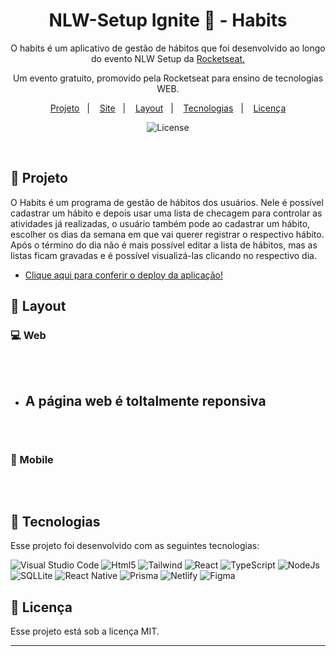 <h1 align="center">NLW-Setup Ignite 🚀 - Habits</h1>

<p align="center">
O habits é um aplicativo de gestão de hábitos que foi desenvolvido ao longo do evento NLW Setup da <a href="https://www.rocketseat.com.br/">Rocketseat.</a>
<p align="center">Um evento gratuito, promovido pela Rocketseat para ensino de tecnologias WEB. </p>

<p align="center">
  <a href="#-projeto">Projeto</a>&nbsp;&nbsp;&nbsp;|&nbsp;&nbsp;&nbsp;
  <a href="https://welbert-luiz-silva.github.io/Habits/">Site</a>&nbsp;&nbsp;&nbsp;|&nbsp;&nbsp;&nbsp;
  <a href="#-layout">Layout</a>&nbsp;&nbsp;&nbsp;|&nbsp;&nbsp;&nbsp;
  <a href="#-tecnologias">Tecnologias</a>&nbsp;&nbsp;&nbsp;|&nbsp;&nbsp;&nbsp;
  <a href="#memo-licença">Licença</a>
</p>

<p align="center">
  <img alt="License" src="https://img.shields.io/static/v1?label=license&message=MIT&color=49AA26&labelColor=000000">
</p>

<br>

## 🔧 Projeto

O Habits é um programa de gestão de hábitos dos usuários. Nele é possível cadastrar um hábito e depois usar uma lista de checagem para controlar as atividades já realizadas, o usuário também pode ao cadastrar um hábito, escolher os dias da semana em que vai querer registrar o respectivo hábito. Após o término do dia não é mais possível editar a lista de hábitos, mas as listas ficam gravadas e é possível visualizá-las clicando no respectivo dia.

- <a href="https://nlw-setup-welbertjr.netlify.app">Clique aqui para conferir o deploy da aplicação!</a>

## 🔖 Layout
### 💻 Web

<p align="center">
  <img src="">
</p><br/>

- <h2>A página web é toltalmente reponsiva</h2>

<p align="center">
  <img src="">
</p><br/>

### 📲 Mobile
<p align="center">
  <img src="">
</p><br/>

## 🚀 Tecnologias

Esse projeto foi desenvolvido com as seguintes tecnologias:

<img alt="Visual Studio Code" src="https://img.shields.io/badge/VS Code-0078d7.svg?style=for-the-badge&logo=visual-studio-code&logoColor=white"/> <img alt="Html5" src="https://img.shields.io/badge/HTML5-E34F26?style=for-the-badge&logo=html5&logoColor=white"/> <img alt="Tailwind" src="https://img.shields.io/badge/Tailwind_CSS-38B2AC?style=for-the-badge&logo=tailwind-css&logoColor=white"/>  <img alt="React" src="https://img.shields.io/badge/React-20232A?style=for-the-badge&logo=react&logoColor=61DAFB"/> <img alt="TypeScript" src="https://img.shields.io/badge/TypeScript-007ACC?style=for-the-badge&logo=typescript&logoColor=white"/> <img alt="NodeJs" src="https://img.shields.io/badge/Node.js-43853D?style=for-the-badge&logo=node.js&logoColor=white"/> <img alt="SQLLite" src="https://img.shields.io/badge/SQLite-07405E?style=for-the-badge&logo=sqlite&logoColor=white"/> 
<img alt="React Native" src="https://img.shields.io/badge/React_Native-20232A?style=for-the-badge&logo=react&logoColor=61DAFB"/> <img alt="Prisma" src="https://img.shields.io/badge/Prisma-3982CE?style=for-the-badge&logo=Prisma&logoColor=white"/> <img alt="Netlify" src="https://img.shields.io/badge/Netlify-00C7B7?style=for-the-badge&logo=netlify&logoColor=white"/> 
<img alt="Figma" src="https://img.shields.io/badge/Figma-F24E1E?style=for-the-badge&logo=figma&logoColor=white"/>   

## :memo: Licença

Esse projeto está sob a licença MIT.

---

